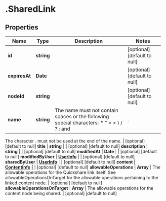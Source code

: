# .SharedLink

## Properties
Name | Type | Description | Notes
------------ | ------------- | ------------- | -------------
**id** | **string** |  | [optional] [default to null]
**expiresAt** | **Date** |  | [optional] [default to null]
**nodeId** | **string** |  | [optional] [default to null]
**name** | **string** | The name must not contain spaces or the following special characters: * \" < > \\ / ? : and |.
The character . must not be used at the end of the name.
 | [optional] [default to null]
**title** | **string** |  | [optional] [default to null]
**description** | **string** |  | [optional] [default to null]
**modifiedAt** | **Date** |  | [optional] [default to null]
**modifiedByUser** | [**UserInfo**](UserInfo.md) |  | [optional] [default to null]
**sharedByUser** | [**UserInfo**](UserInfo.md) |  | [optional] [default to null]
**content** | [**ContentInfo**](ContentInfo.md) |  | [optional] [default to null]
**allowableOperations** | **Array<string>** | The allowable operations for the Quickshare link itself. See allowableOperationsOnTarget for the
allowable operations pertaining to the linked content node.
 | [optional] [default to null]
**allowableOperationsOnTarget** | **Array<string>** | The allowable operations for the content node being shared.
 | [optional] [default to null]


